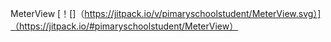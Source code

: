 MeterView
[！[]（https://jitpack.io/v/pimaryschoolstudent/MeterView.svg）]（https://jitpack.io/#pimaryschoolstudent/MeterView）
